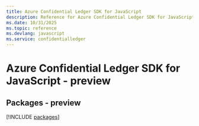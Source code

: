 ```yaml
---
title: Azure Confidential Ledger SDK for JavaScript
description: Reference for Azure Confidential Ledger SDK for JavaScript
ms.date: 10/31/2025
ms.topic: reference
ms.devlang: javascript
ms.service: confidentialledger
---
```

# Azure Confidential Ledger SDK for JavaScript - preview
## Packages - preview
[!INCLUDE [packages](confidential-ledger-index.md)]